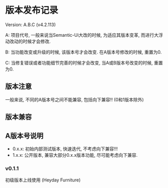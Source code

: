 # 版本发布记录
Version: A.B.C (v4.2.113)

A: 项目代号, 一般来说当Semantic-Ui大改的时候, 为适应其版本变革, 而进行大浮动改动的时候才会修改.

B: 当功能改变或升级的时候, 该版本号才会改变. 在A版本号修改的时候, 重置为0.

C: 当修复错误或者功能细节完善的时候才会改变, 当A或B版本号改变的时候, 重置为0.

## 版本注意
一般来说, 不同的A版本号之间不能兼容, 包括向下兼容!! (0和1版本除外)

## 版本兼容

## A版本号说明
- 0.x.x: 初始内部测试版本, 快速迭代, 不考虑向下兼容!!!
- 1.x.x: 公开版本, 兼容大部分0.x.x版本功能, 尽可能考虑向下兼容.

### v0.1.1
初级版本上线使用 (Heyday Furniture)